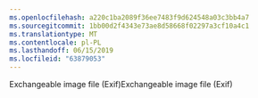 ```yaml
---
ms.openlocfilehash: a220c1ba2089f36ee7483f9d624548a03c3bb4a7
ms.sourcegitcommit: 1bb00d2f4343e73ae8d58668f02297a3cf10a4c1
ms.translationtype: MT
ms.contentlocale: pl-PL
ms.lasthandoff: 06/15/2019
ms.locfileid: "63879053"
---
```

<span data-ttu-id="0a99b-101">Exchangeable image file (Exif)</span><span class="sxs-lookup"><span data-stu-id="0a99b-101">Exchangeable image file (Exif)</span></span>